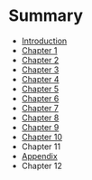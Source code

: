# Summary

* [Introduction](README.md)
* [Chapter 1](chapter_1.md)
* [Chapter 2](chapter_2.md)
* [Chapter 3](chapter_3.md)
* [Chapter 4](chapter_4.md)
* [Chapter 5](chapter_5.md)
* [Chapter 6](chapter_6.md)
* [Chapter 7](chapter_7.md)
* [Chapter 8](chapter_8.md)
* [Chapter 9](chapter_9.md)
* [Chapter 10](chapter_10.md)
* Chapter 11
* [Appendix](appendix.md)
* Chapter 12

